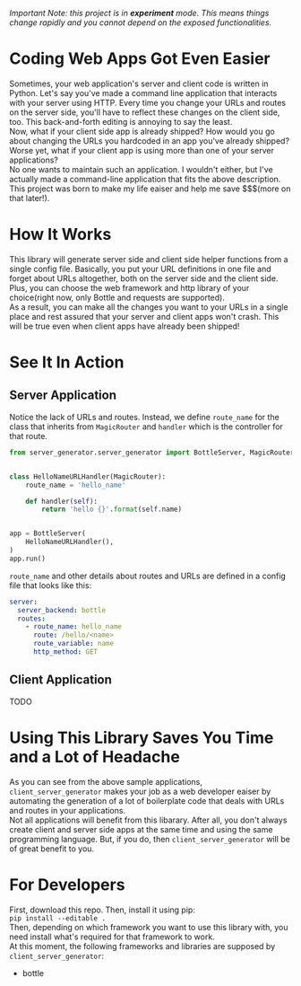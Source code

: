 *Important Note: this project is in **experiment** mode. This means things change rapidly and you cannot depend on the 
exposed functionalities.*
# Coding Web Apps Got Even Easier
Sometimes, your web application's server and client code is written in Python. Let's say you've made a command 
line application that interacts with your server using HTTP. Every time you change your URLs and routes on the server 
side, you'll 
have to reflect these changes on the client side, too. This 
back-and-forth editing is annoying to say the least.   
Now, what if your client side app is already shipped? How would 
you go about changing the URLs you hardcoded in an app you've already shipped? Worse yet, what if your client app is 
using 
more than
 one
 of 
your server applications?   
No one wants to maintain such an application. I wouldn't either, but I've actually made a command-line application 
that fits the above description. This project was born to make my life eaiser and help me save $$$(more on that 
later!).   
# How It Works
This library will generate server side and client side helper functions from a single config file. Basically, you put
 your URL definitions in one file and forget about URLs altogether, both on the server side and the client side.   
 Plus, you can choose the web framework and http library of your choice(right now, only Bottle and requests are 
 supported).   
 As a result, you can make all the changes you want to your URLs in a single place and rest assured that your server 
 and client apps won't crash. This will be true even when client apps have already been shipped!   
# See It In Action
## Server Application
Notice the lack of URLs and routes. Instead, we define `route_name` for the class that inherits from `MagicRouter` 
and `handler` which is the controller for that route.
```python
from server_generator.server_generator import BottleServer, MagicRouter


class HelloNameURLHandler(MagicRouter):
    route_name = 'hello_name'

    def handler(self):
        return 'hello {}'.format(self.name)


app = BottleServer(
    HelloNameURLHandler(),
)
app.run()
```
`route_name` and other details about routes and URLs are defined in a config file that looks like this:   
```yaml
server:
  server_backend: bottle
  routes:
    - route_name: hello_name
      route: /hello/<name>
      route_variable: name
      http_method: GET

```
## Client Application
TODO
# Using This Library Saves You Time and a Lot of Headache
As you can see from the above sample applications, `client_server_generator` makes your job as a web developer eaiser
 by automating the generation of a lot of boilerplate code that deals with URLs and routes in your applications.   
Not all applications will benefit from this libarary. After all, you don't always create client and server side apps 
at the same time and using the same programming language. But, if you do, then `client_server_generator` will be of 
great 
benefit to you.
# For Developers
First, download this repo. Then, install it using pip:    
`pip install --editable .`    
Then, depending on which framework you want to use this library with, you need install what's required for that framework to work.   
At this moment, the following frameworks and libraries are supposed by `client_server_generator`:   
- bottle
